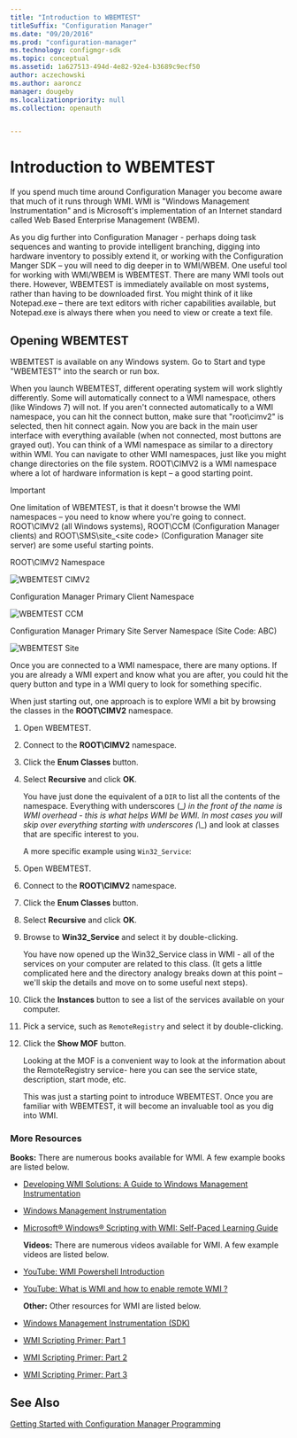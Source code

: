 ```yaml
---
title: "Introduction to WBEMTEST"
titleSuffix: "Configuration Manager"
ms.date: "09/20/2016"
ms.prod: "configuration-manager"
ms.technology: configmgr-sdk
ms.topic: conceptual
ms.assetid: 1a627513-494d-4e82-92e4-b3689c9ecf50
author: aczechowski
ms.author: aaroncz
manager: dougeby
ms.localizationpriority: null
ms.collection: openauth


---
```

# Introduction to WBEMTEST
If you spend much time around Configuration Manager you become aware that much of it runs through WMI.  WMI is "Windows Management Instrumentation" and is Microsoft's implementation of an Internet standard called Web Based Enterprise Management (WBEM).  

 As you dig further into Configuration Manager - perhaps doing task sequences and wanting to provide intelligent branching, digging into hardware inventory to possibly extend it, or working with the Configuration Manger SDK – you will need to dig deeper in to WMI/WBEM.  One useful tool for working with WMI/WBEM is WBEMTEST. There are many WMI tools out there.  However, WBEMTEST is immediately available on most systems, rather than having to be downloaded first. You might think of it like Notepad.exe – there are text editors with richer capabilities available, but Notepad.exe is always there when you need to view or create a text file.  

## Opening WBEMTEST  
 WBEMTEST is available on any Windows system. Go to Start and type "WBEMTEST" into the search or run box.  

 When you launch WBEMTEST, different operating system will work slightly differently.  Some will automatically connect to a WMI namespace, others (like Windows 7) will not.  If you aren't connected automatically to a WMI namespace, you can hit the connect button, make sure that "root\cimv2" is selected, then hit connect again.  Now you are back in the main user interface with everything available (when not connected, most buttons are grayed out).  You can think of a WMI namespace as similar to a directory within WMI.  You can navigate to other WMI namespaces, just like you might change directories on the file system. ROOT\CIMV2 is a WMI namespace where a lot of hardware information is kept – a good starting point.  

> [!IMPORTANT]
>  One limitation of WBEMTEST, is that it doesn't browse the WMI namespaces – you need to know where you're going to connect. ROOT\CIMV2 (all Windows systems), ROOT\CCM (Configuration Manager clients) and ROOT\SMS\site_\<site code> (Configuration Manager site server) are some useful starting points.  

 ROOT\CIMV2 Namespace  

 ![WBEMTEST CIMV2](../../../develop/core/understand/media/wbemtestcimv2.jpg "WBEMTESTCIMV2")  

 Configuration Manager Primary Client Namespace  

 ![WBEMTEST CCM](../../../develop/core/understand/media/wbemtest_ccm.jpg "WBEMTEST_CCM")  

 Configuration Manager Primary Site Server Namespace (Site Code: ABC)  

 ![WBEMTEST Site](../../../develop/core/understand/media/wbemtest_site.jpg "WBEMTEST_SITE")  

 Once you are connected to a WMI namespace, there are many options. If you are already a WMI expert and know what you are after, you could hit the query button and type in a WMI query to look for something specific.  

 When just starting out, one approach is to explore WMI a bit by browsing the classes in the **ROOT\CIMV2** namespace.  

1. Open WBEMTEST.  

2. Connect to the **ROOT\CIMV2** namespace.  

3. Click the **Enum Classes** button.  

4. Select **Recursive** and click **OK**.  

   You have just done the equivalent of a `DIR` to list all the contents of the namespace.  Everything with underscores (\_*) in the front of the name is WMI overhead - this is what helps WMI be WMI.  In most cases you will skip over everything starting with underscores (\\*\_) and look at classes that are specific interest to you.  

   A more specific example using `Win32_Service`:  

5. Open WBEMTEST.  

6. Connect to the **ROOT\CIMV2** namespace.  

7. Click the **Enum Classes** button.  

8. Select **Recursive** and click **OK**.  

9. Browse to **Win32_Service** and select it by double-clicking.  

    You have now opened up the Win32_Service class in WMI  - all of the services on your computer are related to this class. (It gets a little complicated here and the directory analogy breaks down at this point – we'll skip the details and move on to some useful next steps).  

10. Click the **Instances** button to see a list of the services available on your computer.  

11. Pick a service, such as `RemoteRegistry` and select it by double-clicking.  

12. Click the **Show MOF** button.  

    Looking at the MOF is a convenient way to look at the information about the RemoteRegistry service- here you can see the service state, description, start mode, etc.  

    This was just a starting point to introduce WBEMTEST. Once you are familiar with WBEMTEST, it will become an invaluable tool as you dig into WMI.  

### More Resources  
 **Books:** There are numerous books available for WMI. A few example books are listed below.  

- [Developing WMI Solutions: A Guide to Windows Management Instrumentation](https://www.amazon.com/gp/product/0201616130/ref=pd_lpo_k2_dp_sr_1?pf_rd_p=1535523722&pf_rd_s=lpo-top-stripe-1&pf_rd_t=201&pf_rd_i=1578702607&pf_rd_m=ATVPDKIKX0DER&pf_rd_r=05X3A23E6YKTXGZ0P9NZ)  

- [Windows Management Instrumentation](https://www.amazon.com/Windows-Management-Instrumentation-Matthew-Lavy/dp/1578702607)  

- [Microsoft® Windows® Scripting with WMI: Self-Paced Learning Guide](https://www.amazon.com/Microsoft-Windows-Scripting-WMI-Self-Paced/dp/0735622310/ref=sr_1_5?ie=UTF8&qid=1383150816&sr=8-5&keywords=wmi+books)  

  **Videos:** There are numerous videos available for WMI. A few example videos are listed below.  

- [YouTube: WMI Powershell Introduction](https://www.youtube.com/watch?v=5qZfs4j73IQ)  

- [YouTube: What is WMI and how to enable remote WMI ?](https://www.youtube.com/watch?v=Nlf3IuTY9wA)  

  **Other:** Other resources for WMI are listed below.  

- [Windows Management Instrumentation (SDK)](/windows/win32/wmisdk/wmi-start-page)  

- [WMI Scripting Primer: Part 1](/previous-versions/windows/internet-explorer/ie-developer/scripting-articles/ms974579(v=msdn.10))  

- [WMI Scripting Primer: Part 2](/previous-versions/windows/internet-explorer/ie-developer/scripting-articles/ms974592(v=msdn.10))  

- [WMI Scripting Primer: Part 3](/previous-versions/windows/internet-explorer/ie-developer/scripting-articles/ms974547(v=msdn.10))  

## See Also  
 [Getting Started with Configuration Manager Programming](../../../develop/core/understand/getting-started-with-configuration-manager-programming.md)

